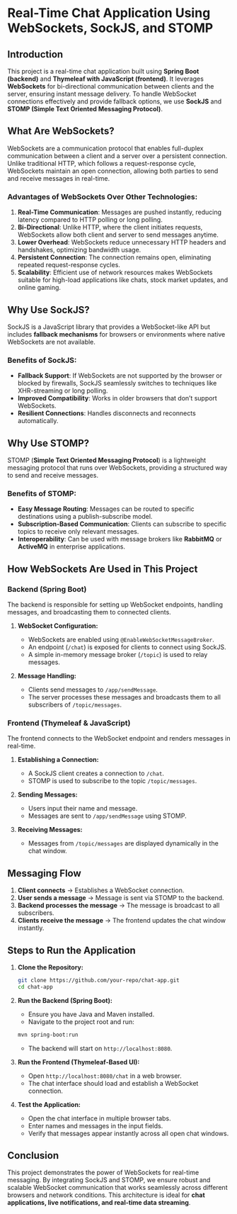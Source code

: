 # Real-Time Chat Application Using WebSockets, SockJS, and STOMP

## Introduction

This project is a real-time chat application built using **Spring Boot (backend)** and **Thymeleaf with JavaScript (frontend)**. It leverages **WebSockets** for bi-directional communication between clients and the server, ensuring instant message delivery. To handle WebSocket connections effectively and provide fallback options, we use **SockJS** and **STOMP (Simple Text Oriented Messaging Protocol)**.

## What Are WebSockets?

WebSockets are a communication protocol that enables full-duplex communication between a client and a server over a persistent connection. Unlike traditional HTTP, which follows a request-response cycle, WebSockets maintain an open connection, allowing both parties to send and receive messages in real-time.

### Advantages of WebSockets Over Other Technologies:

1. **Real-Time Communication**: Messages are pushed instantly, reducing latency compared to HTTP polling or long polling.
2. **Bi-Directional**: Unlike HTTP, where the client initiates requests, WebSockets allow both client and server to send messages anytime.
3. **Lower Overhead**: WebSockets reduce unnecessary HTTP headers and handshakes, optimizing bandwidth usage.
4. **Persistent Connection**: The connection remains open, eliminating repeated request-response cycles.
5. **Scalability**: Efficient use of network resources makes WebSockets suitable for high-load applications like chats, stock market updates, and online gaming.

## Why Use SockJS?

SockJS is a JavaScript library that provides a WebSocket-like API but includes **fallback mechanisms** for browsers or environments where native WebSockets are not available.

### Benefits of SockJS:

- **Fallback Support**: If WebSockets are not supported by the browser or blocked by firewalls, SockJS seamlessly switches to techniques like XHR-streaming or long polling.
- **Improved Compatibility**: Works in older browsers that don’t support WebSockets.
- **Resilient Connections**: Handles disconnects and reconnects automatically.

## Why Use STOMP?

STOMP (**Simple Text Oriented Messaging Protocol**) is a lightweight messaging protocol that runs over WebSockets, providing a structured way to send and receive messages.

### Benefits of STOMP:

- **Easy Message Routing**: Messages can be routed to specific destinations using a publish-subscribe model.
- **Subscription-Based Communication**: Clients can subscribe to specific topics to receive only relevant messages.
- **Interoperability**: Can be used with message brokers like **RabbitMQ** or **ActiveMQ** in enterprise applications.

## How WebSockets Are Used in This Project

### Backend (Spring Boot)

The backend is responsible for setting up WebSocket endpoints, handling messages, and broadcasting them to connected clients.

1. **WebSocket Configuration:**

   - WebSockets are enabled using `@EnableWebSocketMessageBroker`.
   - An endpoint (`/chat`) is exposed for clients to connect using SockJS.
   - A simple in-memory message broker (`/topic`) is used to relay messages.

2. **Message Handling:**

   - Clients send messages to `/app/sendMessage`.
   - The server processes these messages and broadcasts them to all subscribers of `/topic/messages`.

### Frontend (Thymeleaf & JavaScript)

The frontend connects to the WebSocket endpoint and renders messages in real-time.

1. **Establishing a Connection:**

   - A SockJS client creates a connection to `/chat`.
   - STOMP is used to subscribe to the topic `/topic/messages`.

2. **Sending Messages:**

   - Users input their name and message.
   - Messages are sent to `/app/sendMessage` using STOMP.

3. **Receiving Messages:**

   - Messages from `/topic/messages` are displayed dynamically in the chat window.

## Messaging Flow

1. **Client connects** → Establishes a WebSocket connection.
2. **User sends a message** → Message is sent via STOMP to the backend.
3. **Backend processes the message** → The message is broadcast to all subscribers.
4. **Clients receive the message** → The frontend updates the chat window instantly.

## Steps to Run the Application

1. **Clone the Repository:**

   ```sh
   git clone https://github.com/your-repo/chat-app.git
   cd chat-app
   ```

2. **Run the Backend (Spring Boot):**

   - Ensure you have Java and Maven installed.
   - Navigate to the project root and run:

   ```sh
   mvn spring-boot:run
   ```

   - The backend will start on `http://localhost:8080`.

3. **Run the Frontend (Thymeleaf-Based UI):**

   - Open `http://localhost:8080/chat` in a web browser.
   - The chat interface should load and establish a WebSocket connection.

4. **Test the Application:**

   - Open the chat interface in multiple browser tabs.
   - Enter names and messages in the input fields.
   - Verify that messages appear instantly across all open chat windows.

## Conclusion

This project demonstrates the power of WebSockets for real-time messaging. By integrating SockJS and STOMP, we ensure robust and scalable WebSocket communication that works seamlessly across different browsers and network conditions. This architecture is ideal for **chat applications, live notifications, and real-time data streaming**.

